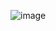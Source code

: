 ![image](https://github.com/jona42-ui/nlpdemo/assets/78595738/01f866c3-6fb7-43e4-a259-c9854a171870)

